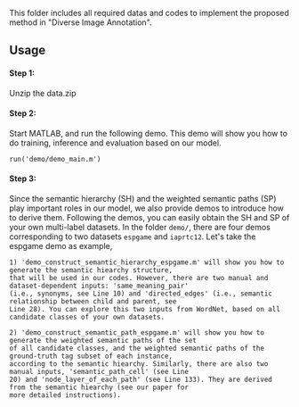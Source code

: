 This folder includes all required datas and codes to implement the proposed method in "Diverse Image Annotation". 

Usage
----
#### Step 1: 
Unzip the data.zip

#### Step 2: 
Start MATLAB, and run the following demo. This demo will show you how to do training, inference and evaluation based on our model. 
```
run('demo/demo_main.m')
```

#### Step 3:
Since the semantic hierarchy (SH) and the weighted semantic paths (SP) play important roles in our model, we also provide demos to 
introduce how to derive them. Following the demos, you can easily obtain the SH and SP of your own multi-label datasets. 
In the folder ```demo/```, there are four demos corresponding to two datasets ```espgame``` and ```iaprtc12```. Let's take the espgame demo 
as example, 
```
1) 'demo_construct_semantic_hierarchy_espgame.m' will show you how to generate the semantic hiearchy structure, 
that will be used in our codes. However, there are two manual and dataset-dependent inputs: 'same_meaning_pair' 
(i.e., synonyms, see Line 10) and 'directed_edges' (i.e., semantic relationship between child and parent, see 
Line 28). You can explore this two inputs from WordNet, based on all candidate classes of your own datasets. 

2) 'demo_construct_semantic_path_espgame.m' will show you how to generate the weighted semantic paths of the set 
of all candidate classes, and the weighted semantic paths of the ground-truth tag subset of each instance, 
according to the semantic hiearchy. Similarly, there are also two manual inputs, 'semantic_path_cell' (see Line  
20) and 'node_layer_of_each_path' (see Line 133). They are derived from the semantic hiearchy (see our paper for 
more detailed instructions). 
```
